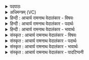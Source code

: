 <details><summary>पदपाठः</summary>

प꣡वन्ते꣢꣯। वा꣡ज꣢꣯सातये। वा꣡ज꣢꣯। सा꣣तये। सो꣡माः꣢꣯। स꣢ह꣡स्र꣢पाजसः। स꣣ह꣡स्र꣢। पा꣣जसः। गृणानाः꣢। दे꣣व꣡वी꣢तये। दे꣣व꣢। वी꣣तये। ११८९।
</details>

<details><summary>अधिमन्त्रम् (VC)</summary>

- पवमानः सोमः
- असितः काश्यपो देवलो वा
- गायत्री
- षड्जः
</details>

<details><summary>हिन्दी : आचार्य रामनाथ वेदालंकार - विषयः</summary>

अगले मन्त्र में ब्रह्मानन्द-रसों का वर्णन है।
</details>

<details><summary>हिन्दी : आचार्य रामनाथ वेदालंकार - पदार्थः</summary>

पदार्थान्वयभाषाः -  (सहस्रपाजसः)सहस्रों बलोंवाले(सोमाः)परमानन्द-रस(गृणानाः)स्तुति किये जाते हुए(वाजसातये)बल देने के लिए और(देववीतये)दिव्यगुण उत्पन्न करने के लिए(पवन्ते)प्रवाहित हो रहे हैं ॥३॥
</details>

<details><summary>हिन्दी : आचार्य रामनाथ वेदालंकार - भावार्थः</summary>

भावार्थभाषाः -  परब्रह्म के पास से परमानन्द प्राप्त करके उपासक जन ब्रह्मबल से युक्त और दिव्य गुणोंवाले हो जाते हैं ॥३॥
</details>

<details><summary>संस्कृत : आचार्य रामनाथ वेदालंकार - विषयः</summary>

अथ ब्रह्मानन्दरसान् वर्णयति।
</details>

<details><summary>संस्कृत : आचार्य रामनाथ वेदालंकार - पदार्थः</summary>

पदार्थान्वयभाषाः -  (सहस्रपाजसः)सहस्रबलाः।[पाजस् इत्यत्र पा रक्षणे धातोर्बलेऽर्थेऽभिधेये ‘पातेर्बले जुट् च’उ० ४।२०४ इत्यनेन असुन् प्रत्ययः जुडागमश्च।] (सोमाः)परमानन्दरसाः(गृणानाः)स्तूयमानाः सन्तः।[गृणातेः स्तुत्यर्थकात् कर्मणि कर्तृप्रत्ययः।] (वाजसातये)बलप्रदानाय(देववीतये)दिव्यगुणप्रजननाय च(पवन्ते)प्रवहन्ति ॥३॥
</details>

<details><summary>संस्कृत : आचार्य रामनाथ वेदालंकार - भावार्थः</summary>

भावार्थभाषाः -  परब्रह्मणः सकाशात् परमानन्दं प्राप्योपासकजना ब्रह्मबलयुक्ता दिव्यगुणाश्च जायन्ते ॥३॥
</details>

<details><summary>संस्कृत : आचार्य रामनाथ वेदालंकार - पादटिप्पनी</summary>

टिप्पणी:   १.ऋ० ९।१३।३।
</details>